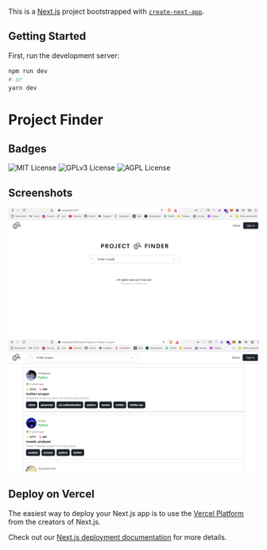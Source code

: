 This is a [Next.js](https://nextjs.org/) project bootstrapped with [`create-next-app`](https://github.com/vercel/next.js/tree/canary/packages/create-next-app).

## Getting Started

First, run the development server:

```bash
npm run dev
# or
yarn dev
```

# Project Finder

## Badges

![MIT License](https://img.shields.io/github/issues/joerush18/project-finder)
![GPLv3 License](https://img.shields.io/github/forks/joerush18/project-finder)
![AGPL License](https://img.shields.io/github/stars/joerush18/project-finder)

## Screenshots

![App Screenshot](sampleimh1.png)
![App Screenshot](sampleimg2.png)

## Deploy on Vercel

The easiest way to deploy your Next.js app is to use the [Vercel Platform](https://vercel.com/new?utm_medium=default-template&filter=next.js&utm_source=create-next-app&utm_campaign=create-next-app-readme) from the creators of Next.js.

Check out our [Next.js deployment documentation](https://nextjs.org/docs/deployment) for more details.
